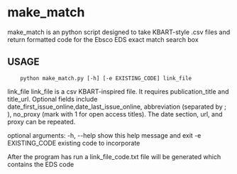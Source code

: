 # make_match

make_match is an python script designed to take KBART-style .csv files
and return formatted code for the Ebsco EDS exact match search box

## USAGE

```shell
    python make_match.py [-h] [-e EXISTING_CODE] link_file
```

  link_file         link_file is a csv KBART-inspired file. It requires
                    publication_title and title_url. Optional fields include
                    date_first_issue_online,date_last_issue_online,
                    abbreviation (separated by ; ), no_proxy (mark with 1 for
                    open access titles). The date section, url, and proxy can
                    be repeated.

optional arguments:
  -h, --help        show this help message and exit
  -e EXISTING_CODE  existing code to incorporate

After the program has run a link_file_code.txt file will be generated which contains the EDS code

